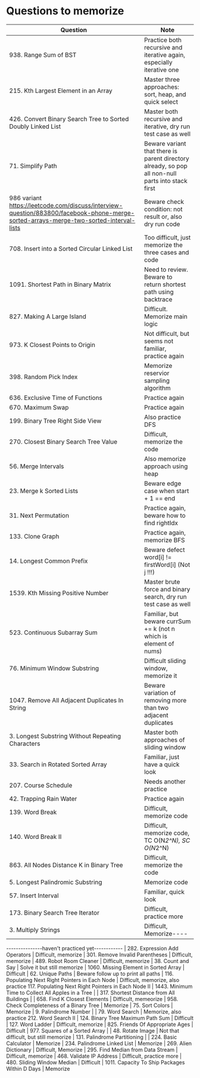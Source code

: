 # Questions to memorize
| Question                | Note                         
| ------------------------| ------------------------------ 
| 938. Range Sum of BST | Practice both recursive and iterative again, especially iterative one
| 215. Kth Largest Element in an Array | Master three approaches: sort, heap, and quick select
| 426. Convert Binary Search Tree to Sorted Doubly Linked List | Master both recursive and iterative, dry run test case as well
| 71. Simplify Path | Beware variant that there is parent directory already, so pop all non-null parts into stack first
| 986 variant https://leetcode.com/discuss/interview-question/883800/facebook-phone-merge-sorted-arrays-merge-two-sorted-interval-lists | Beware check condition: not result or, also dry run code
| 708. Insert into a Sorted Circular Linked List | Too difficult, just memorize the three cases and code
| 1091. Shortest Path in Binary Matrix | Need to review. Beware to return shortest path using backtrace
| 827. Making A Large Island | Difficult. Memorize main logic
| 973. K Closest Points to Origin | Not difficult, but seems not familiar, practice again
| 398. Random Pick Index | Memorize reservior sampling algorithm
| 636. Exclusive Time of Functions | Practice again
| 670. Maximum Swap | Practice again
| 199. Binary Tree Right Side View | Also practice DFS
| 270. Closest Binary Search Tree Value | Difficult, memorize the code
| 56. Merge Intervals | Also memorize approach using heap
| 23. Merge k Sorted Lists | Beware edge case when start + 1 == end
| 31. Next Permutation | Practice again, beware how to find rightIdx
| 133. Clone Graph | Practice again, memorize BFS
| 14. Longest Common Prefix | Beware defect word[i] != firstWord[i] (Not j !!!)
| 1539. Kth Missing Positive Number | Master brute force and binary search, dry run test case as well
| 523. Continuous Subarray Sum | Familiar, but beware currSum += k (not n which is element of nums)
| 76. Minimum Window Substring | Difficult sliding window, memorize it
| 1047. Remove All Adjacent Duplicates In String | Beware variation of removing more than two adjacent duplicates
| 3. Longest Substring Without Repeating Characters | Master both approaches of sliding window
| 33. Search in Rotated Sorted Array | Familiar, just have a quick look
| 207. Course Schedule | Needs another practice
| 42. Trapping Rain Water | Practice again
| 139. Word Break | Difficult, memorize code
| 140. Word Break II | Difficult, memorize code, TC O(N*2^N), SC O(N*2^N)
| 863. All Nodes Distance K in Binary Tree | Difficult, memorize the code
| 5. Longest Palindromic Substring | Memorize code
| 57. Insert Interval | Familiar, quick look
| 173. Binary Search Tree Iterator | Difficult, practice more
| 3. Multiply Strings | Difficult, Memorize----
---------------haven't practiced yet------------
| 282. Expression Add Operators | Difficult, memorize
| 301. Remove Invalid Parentheses | Difficult, memorize
| 489. Robot Room Cleaner | Difficult, memorize
| 38. Count and Say | Solve it but still memorize
| 1060. Missing Element in Sorted Array | Difficult
| 62. Unique Paths | Beware follow up to print all paths
| 116. Populating Next Right Pointers in Each Node | Difficult, memorize, also practice 117. Populating Next Right Pointers in Each Node II
| 1443. Minimum Time to Collect All Apples in a Tree |
| 317. Shortest Distance from All Buildings | 
| 658. Find K Closest Elements | Difficult, memeorize
| 958. Check Completeness of a Binary Tree | Memorize
| 75. Sort Colors | Memorize
| 9. Palindrome Number |
| 79. Word Search | Memorize, also practice 212. Word Search II
| 124. Binary Tree Maximum Path Sum | Difficult
| 127. Word Ladder | Difficult, memorize
| 825. Friends Of Appropriate Ages | Difficult
| 977. Squares of a Sorted Array |
| 48. Rotate Image | Not that difficult, but still memorize
| 131. Palindrome Partitioning |
| 224. Basic Calculator | Memorize
| 234. Palindrome Linked List | Memorize
| 269. Alien Dictionary | Difficult, Memorize
| 295. Find Median from Data Stream | Difficult, memorize
| 468. Validate IP Address | Difficult, practice more
| 480. Sliding Window Median | Difficult
| 1011. Capacity To Ship Packages Within D Days | Memorize
